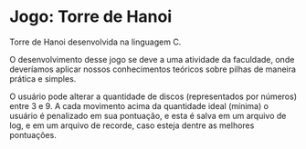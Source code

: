 # Jogo: Torre de Hanoi

Torre de Hanoi desenvolvida na linguagem C.

O desenvolvimento desse jogo se deve a uma atividade da faculdade, onde deveríamos aplicar nossos conhecimentos teóricos sobre pilhas de maneira prática e simples.

O usuário pode alterar a quantidade de discos (representados por números) entre 3 e 9. A cada movimento acima da quantidade ideal (mínima) o usuário é penalizado em sua pontuação, e esta é salva em um arquivo de log, e em um arquivo de recorde, caso esteja dentre as melhores pontuações.
